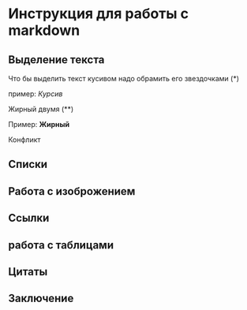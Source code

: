 # Инструкция для работы с markdown

## Выделение текста

Что бы выделить текст кусивом надо обрамить его звездочками (*)

 пример: *Курсив* 

 Жирный двумя (**)

Пример: **Жирный**

Конфликт
## Списки

## Работа с изоброжением 

## Ссылки

## работа с таблицами

## Цитаты

## Заключение